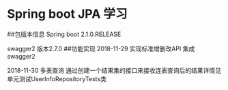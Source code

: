 # Spring boot JPA 学习

##包版本信息
Spring boot 2.1.0.RELEASE 

swagger2 版本2.7.0
##功能实现
2018-11-29 实现标准增删改API 集成swagger2

2018-11-30 多表查询 通过创建一个结果集的接口来接收连表查询后的结果详情见单元测试UserInfoRepositoryTests类

